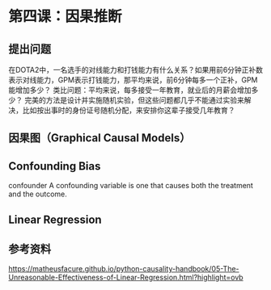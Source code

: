 # 第四课：因果推断

## 提出问题

在DOTA2中，一名选手的对线能力和打钱能力有什么关系？如果用前6分钟正补数表示对线能力，GPM表示打钱能力，那平均来说，前6分钟每多一个正补，GPM能增加多少？
类比问题：平均来说，每多接受一年教育，就业后的月薪会增加多少？
完美的方法是设计并实施随机实验，但这些问题都几乎不能通过实验来解决，比如按出事时的身份证号随机分配，来安排你这辈子接受几年教育？

## 因果图（Graphical Causal Models）

## Confounding Bias
confounder
 A confounding variable is one that causes both the treatment and the outcome.

## Linear Regression



## 参考资料

https://matheusfacure.github.io/python-causality-handbook/05-The-Unreasonable-Effectiveness-of-Linear-Regression.html?highlight=ovb